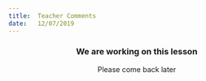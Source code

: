 ```yaml
---
title:  Teacher Comments
date:   12/07/2019
---
```


### <center>We are working on this lesson</center>
<center>Please come back later</center>